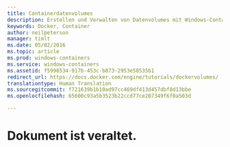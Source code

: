 ```yaml
---
title: Containerdatenvolumes
description: Erstellen und Verwalten von Datenvolumes mit Windows-Containern.
keywords: Docker, Container
author: neilpeterson
manager: timlt
ms.date: 05/02/2016
ms.topic: article
ms.prod: windows-containers
ms.service: windows-containers
ms.assetid: f5998534-917b-453c-b873-2953e58535b1
redirect_url: https://docs.docker.com/engine/tutorials/dockervolumes/
translationtype: Human Translation
ms.sourcegitcommit: f721639b1b10ad97cc469df413d457dbf8d13bbe
ms.openlocfilehash: 65600c93a5b3523b22ccd77ce207349f6f0a503d

---
```


# Dokument ist veraltet.


<!--HONumber=Sep16_HO4-->


